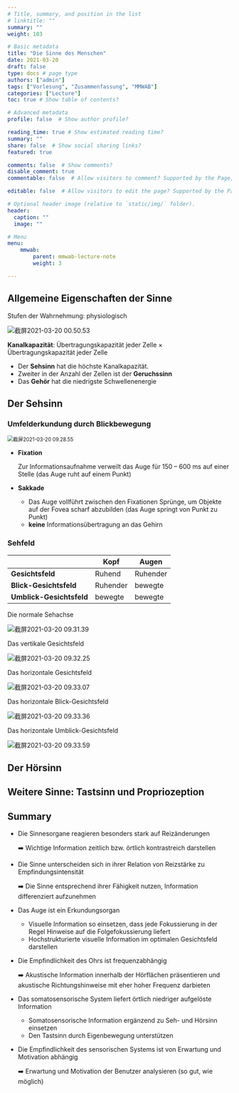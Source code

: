 ```yaml
---
# Title, summary, and position in the list
# linktitle: ""
summary: ""
weight: 103

# Basic metadata
title: "Die Sinne des Menschen"
date: 2021-03-20
draft: false
type: docs # page type
authors: ["admin"]
tags: ["Vorlesung", "Zusammenfassung", "MMWAB"]
categories: ["Lecture"]
toc: true # Show table of contents?

# Advanced metadata
profile: false  # Show author profile?

reading_time: true # Show estimated reading time?
summary: ""
share: false  # Show social sharing links?
featured: true

comments: false  # Show comments?
disable_comment: true
commentable: false  # Allow visitors to comment? Supported by the Page, Post, and Docs content types.

editable: false  # Allow visitors to edit the page? Supported by the Page, Post, and Docs content types.

# Optional header image (relative to `static/img/` folder).
header:
  caption: ""
  image: ""

# Menu
menu: 
    mmwab:
        parent: mmwab-lecture-note
        weight: 3

---
```


## Allgemeine Eigenschaften der Sinne

Stufen der Wahrnehmung: physiologisch

![截屏2021-03-20 00.50.53](https://raw.githubusercontent.com/EckoTan0804/upic-repo/master/uPic/截屏2021-03-20%2000.50.53.png)

**Kanalkapazität**: Übertragungskapazität jeder Zelle $\times$ Übertragungskapazität jeder Zelle

- Der **Sehsinn** hat die höchste Kanalkapazität.
- Zweiter in der Anzahl der Zellen ist der **Geruchssinn**
- Das **Gehör** hat die niedrigste Schwellenenergie

## Der Sehsinn

### Umfelderkundung durch Blickbewegung

<img src="https://raw.githubusercontent.com/EckoTan0804/upic-repo/master/uPic/截屏2021-03-20%2009.28.55.png" alt="截屏2021-03-20 09.28.55" style="zoom:80%;" />

- **Fixation**

  Zur Informationsaufnahme verweilt das Auge für 150 – 600 ms auf einer Stelle (das Auge ruht auf einem Punkt)

- **Sakkade**

  - Das Auge vollführt zwischen den Fixationen Sprünge, um Objekte auf der Fovea scharf abzubilden (das Auge springt von Punkt zu Punkt)
  - **keine** Informationsübertragung an das Gehirn



### Sehfeld

|                          | Kopf     | Augen    |
| ------------------------ | -------- | -------- |
| **Gesichtsfeld**         | Ruhend   | Ruhender |
| **Blick-Gesichtsfeld**   | Ruhender | bewegte  |
| **Umblick-Gesichtsfeld** | bewegte  | bewegte  |

Die normale Sehachse

![截屏2021-03-20 09.31.39](https://raw.githubusercontent.com/EckoTan0804/upic-repo/master/uPic/截屏2021-03-20%2009.31.39.png)

Das vertikale Gesichtsfeld

![截屏2021-03-20 09.32.25](https://raw.githubusercontent.com/EckoTan0804/upic-repo/master/uPic/截屏2021-03-20%2009.32.25.png)

Das horizontale Gesichtsfeld

![截屏2021-03-20 09.33.07](https://raw.githubusercontent.com/EckoTan0804/upic-repo/master/uPic/截屏2021-03-20%2009.33.07.png)

Das horizontale Blick-Gesichtsfeld

![截屏2021-03-20 09.33.36](https://raw.githubusercontent.com/EckoTan0804/upic-repo/master/uPic/截屏2021-03-20%2009.33.36.png)

Das horizontale Umblick-Gesichtsfeld

![截屏2021-03-20 09.33.59](https://raw.githubusercontent.com/EckoTan0804/upic-repo/master/uPic/截屏2021-03-20%2009.33.59.png)

## Der Hörsinn



## Weitere Sinne: Tastsinn und Propriozeption



## Summary

- Die Sinnesorgane reagieren besonders stark auf Reizänderungen

  ➡️ Wichtige Information zeitlich bzw. örtlich kontrastreich darstellen

- Die Sinne unterscheiden sich in ihrer Relation von Reizstärke zu Empfindungsintensität 

  ➡️ Die Sinne entsprechend ihrer Fähigkeit nutzen, Information differenziert aufzunehmen

- Das Auge ist ein Erkundungsorgan
  - Visuelle Information so einsetzen, dass jede Fokussierung in der Regel Hinweise auf die Folgefokussierung liefert
  - Hochstrukturierte visuelle Information im optimalen Gesichtsfeld darstellen

- Die Empfindlichkeit des Ohrs ist frequenzabhängig

  ➡️ Akustische Information innerhalb der Hörflächen präsentieren und akustische Richtungshinweise mit eher hoher Frequenz darbieten

- Das somatosensorische System liefert örtlich niedriger aufgelöste Information
  - Somatosensorische Information ergänzend zu Seh- und Hörsinn einsetzen
  - Den Tastsinn durch Eigenbewegung unterstützen

- Die Empfindlichkeit des sensorischen Systems ist von Erwartung und Motivation abhängig

  ➡️ Erwartung und Motivation der Benutzer analysieren (so gut, wie möglich)
